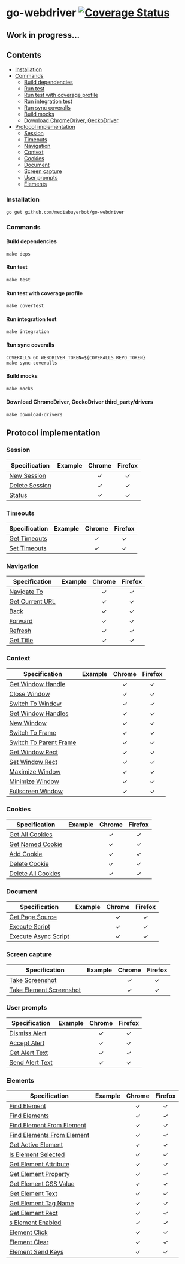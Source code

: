 # go-webdriver  [![Coverage Status](https://coveralls.io/repos/github/mediabuyerbot/go-webdriver/badge.svg?branch=master&t4)](https://coveralls.io/github/mediabuyerbot/go-webdriver?branch=master)

## Work in progress...

## Contents
- [Installation](#installation)
- [Commands](#commands)
  + [Build dependencies](#build-dependencies)
  + [Run test](#run-test)
  + [Run test with coverage profile](#run-test-with-coverage-profile)
  + [Run integration test](#run-integration-test)
  + [Run sync coveralls](#run-sync-coveralls)
  + [Build mocks](#build-mocks) 
  + [Download ChromeDriver, GeckoDriver](#download-chromedriver-geckodriver-third_partydrivers)
- [Protocol implementation](#protocol-implementation)  
  + [Session](#session)
  + [Timeouts](#timeouts)
  + [Navigation](#navigation)
  + [Context](#context)
  + [Cookies](#cookies)
  + [Document](#document)
  + [Screen capture](#screen-capture)
  + [User prompts](#user-prompts)
  + [Elements](#elements)

### Installation
```ssh
go get github.com/mediabuyerbot/go-webdriver
```

### Commands
#### Build dependencies
```shell script
make deps
```
#### Run test
```shell script
make test
```
#### Run test with coverage profile
```shell script
make covertest
```
#### Run integration test
```shell script
make integration
```
#### Run sync coveralls
```shell script
COVERALLS_GO_WEBDRIVER_TOKEN=${COVERALLS_REPO_TOKEN}
make sync-coveralls
```
#### Build mocks
```shell script
make mocks
```
#### Download ChromeDriver, GeckoDriver third_party/drivers
```shell script
make download-drivers
```

## Protocol implementation
### Session
| Specification                                                                 | Example | Chrome        | Firefox  |
| ----------------------------------------------------------------------------- |-------- | :------------:| :-------:|
| [New Session](https://w3c.github.io/webdriver/#new-session)                   |         |  &#10003;     | &#10003; |
| [Delete Session](https://w3c.github.io/webdriver/#delete-session)             |         |  &#10003;     | &#10003; |
| [Status](https://w3c.github.io/webdriver/#status)                             |         |  &#10003;     | &#10003; |

### Timeouts 
| Specification                                                                 | Example | Chrome        | Firefox  |
| ----------------------------------------------------------------------------- |-------- | :------------:| :-------:|
| [Get Timeouts](https://w3c.github.io/webdriver/#get-timeouts)                 |         |  &#10003;     | &#10003; |
| [Set Timeouts](https://w3c.github.io/webdriver/#set-timeouts)                 |         |  &#10003;     | &#10003; |

### Navigation
|  Specification                                                                 | Example       | Chrome        | Firefox  |
| -----------------------------------------------------------------------------  | ------------- | :------------:| :-------:|
| [Navigate To](https://w3c.github.io/webdriver/#navigate-to)                    |               |  &#10003;     | &#10003; |
| [Get Current URL](https://w3c.github.io/webdriver/#get-current-url)            |               |  &#10003;     | &#10003; |
| [Back](https://w3c.github.io/webdriver/#back)                                  |               |  &#10003;     | &#10003; |
| [Forward](https://w3c.github.io/webdriver/#forward)                            |               |  &#10003;     | &#10003; |
| [Refresh](https://w3c.github.io/webdriver/#refresh)                            |               |  &#10003;     | &#10003; |
| [Get Title](https://w3c.github.io/webdriver/#get-title)                        |               |  &#10003;     | &#10003; |

### Context
| Specification                                                                  | Example       | Chrome        | Firefox  |
| -----------------------------------------------------------------------------  | ------------- | :------------:| :-------:|
| [Get Window Handle](https://w3c.github.io/webdriver/#get-window-handle)        |               |  &#10003;     | &#10003; |
| [Close Window](https://w3c.github.io/webdriver/#close-window)                  |               |  &#10003;     | &#10003; |
| [Switch To Window](https://w3c.github.io/webdriver/#switch-to-window)          |               |  &#10003;     | &#10003; |
| [Get Window Handles](https://w3c.github.io/webdriver/#get-window-handles)      |               |  &#10003;     | &#10003; |
| [New Window](https://w3c.github.io/webdriver/#new-window)                      |               |  &#10003;     | &#10003; |
| [Switch To Frame](https://w3c.github.io/webdriver/#switch-to-frame)            |               |  &#10003;     | &#10003; |
| [Switch To Parent Frame](https://w3c.github.io/webdriver/#switch-to-parent-frame)|             |  &#10003;     | &#10003; |
| [Get Window Rect](https://w3c.github.io/webdriver/#get-window-rect)            |               |  &#10003;     | &#10003; |
| [Set Window Rect](https://w3c.github.io/webdriver/#set-window-rect)            |               |  &#10003;     | &#10003; |
| [Maximize Window](https://w3c.github.io/webdriver/#maximize-window)            |               |  &#10003;     | &#10003; |
| [Minimize Window](https://w3c.github.io/webdriver/#minimize-window)            |               |  &#10003;     | &#10003; |
| [Fullscreen Window](https://w3c.github.io/webdriver/#fullscreen-window)        |               |  &#10003;     | &#10003; |

### Cookies
| Specification                                                                  | Example       | Chrome        | Firefox  |
| -----------------------------------------------------------------------------  | ------------- | :------------:| :-------:|
| [Get All Cookies](https://w3c.github.io/webdriver/#get-all-cookies)            |               |  &#10003;     | &#10003; |
| [Get Named Cookie](https://w3c.github.io/webdriver/#get-named-cookie)          |               |  &#10003;     | &#10003; |
| [Add Cookie](https://w3c.github.io/webdriver/#add-cookie)                      |               |  &#10003;     | &#10003; |
| [Delete Cookie](https://w3c.github.io/webdriver/#delete-cookie)                |               |  &#10003;     | &#10003; |
| [Delete All Cookies](https://w3c.github.io/webdriver/#delete-all-cookies)      |               |  &#10003;     | &#10003; |

### Document
| Specification                                                                  | Example       | Chrome        | Firefox  |
| -----------------------------------------------------------------------------  | ------------- | :------------:| :-------:|
| [Get Page Source](https://w3c.github.io/webdriver/#get-page-source)            |               |  &#10003;     | &#10003; |
| [Execute Script](https://w3c.github.io/webdriver/#execute-script)              |               |  &#10003;     | &#10003; |
| [Execute Async Script](https://w3c.github.io/webdriver/#execute-async-script)  |               |  &#10003;     | &#10003; |

### Screen capture 
| Specification                                                                  | Example       | Chrome        | Firefox  |
| -----------------------------------------------------------------------------  | ------------- | :------------:| :-------:|
| [Take Screenshot](https://w3c.github.io/webdriver/#take-screenshot)            |               |  &#10003;     | &#10003; |
| [Take Element Screenshot](https://w3c.github.io/webdriver/#take-element-screenshot) |          |  &#10003;     | &#10003; |

### User prompts
| Specification                                                                  | Example       | Chrome        | Firefox  |
| -----------------------------------------------------------------------------  | ------------- | :------------:| :-------:|
| [Dismiss Alert](https://w3c.github.io/webdriver/#dismiss-alert)                |               |  &#10003;     | &#10003; |
| [Accept Alert](https://w3c.github.io/webdriver/#accept-alert)                  |               |  &#10003;     | &#10003; |
| [Get Alert Text](https://w3c.github.io/webdriver/#get-alert-text)              |               |  &#10003;     | &#10003; |
| [Send Alert Text](https://w3c.github.io/webdriver/#send-alert-text)            |               |  &#10003;     | &#10003; |

### Elements
| Specification                                                                  | Example       | Chrome        | Firefox  |
| -----------------------------------------------------------------------------  | ------------- | :------------:| :-------:|
| [Find Element](https://w3c.github.io/webdriver/#find-element)                  |               |  &#10003;     | &#10003; |
| [Find Elements](https://w3c.github.io/webdriver/#find-elements)                |               |  &#10003;     | &#10003; |
| [Find Element From Element](https://w3c.github.io/webdriver/#find-element-from-element)              |               |  &#10003;     | &#10003; |
| [Find Elements From Element](https://w3c.github.io/webdriver/#find-elements-from-element)            |               |  &#10003;     | &#10003; |
| [Get Active Element](https://w3c.github.io/webdriver/#get-active-element)           |               |  &#10003;     | &#10003; |
| [Is Element Selected](https://w3c.github.io/webdriver/#is-element-selected)         |               |  &#10003;     | &#10003; |
| [Get Element Attribute](https://w3c.github.io/webdriver/#get-element-attribute)     |               |  &#10003;     | &#10003; |
| [Get Element Property](https://w3c.github.io/webdriver/#get-element-property)       |               |  &#10003;     | &#10003; |
| [Get Element CSS Value](https://w3c.github.io/webdriver/#get-element-css-value)     |               |  &#10003;     | &#10003; |
| [Get Element Text](https://w3c.github.io/webdriver/#get-element-text)               |               |  &#10003;     | &#10003; |
| [Get Element Tag Name](https://w3c.github.io/webdriver/#get-element-tag-name)       |               |  &#10003;     | &#10003; |
| [Get Element Rect](https://w3c.github.io/webdriver/#get-element-rect)               |               |  &#10003;     | &#10003; |
| [s Element Enabled](https://w3c.github.io/webdriver/#is-element-enabled)            |               |  &#10003;     | &#10003; |
| [Element Click](https://w3c.github.io/webdriver/#element-click)                     |               |  &#10003;     | &#10003; |
| [Element Clear](https://w3c.github.io/webdriver/#element-clear)                     |               |  &#10003;     | &#10003; |
| [Element Send Keys](https://w3c.github.io/webdriver/#element-send-keys)             |               |  &#10003;     | &#10003; |

